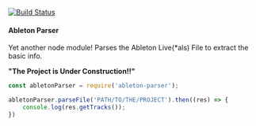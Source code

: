 [![Build Status](https://travis-ci.com/ununu-p2p/als-parser.svg?branch=master)](https://travis-ci.com/ununu-p2p/als-parser)

#### Ableton Parser
Yet another node module! Parses the Ableton Live(*als) File to extract the basic info. 

<b>"The Project is Under Construction!!"</b>

```js
const abletonParser = require('ableton-parser');

abletonParser.parseFile('PATH/TO/THE/PROJECT').then((res) => {
    console.log(res.getTracks());
})
```